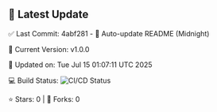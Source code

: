 ## 🚀 Latest Update

✅ Last Commit: 4abf281 - 🤖 Auto-update README (Midnight)

🌟 Current Version: v1.0.0

📅 Updated on: Tue Jul 15 01:07:11 UTC 2025

💻 Build Status: ![CI/CD Status](https://github.com/SaiAryan1784/wedding_frontend/actions/workflows/update-readme.yml/badge.svg)

⭐️ Stars: 0 | 🍴 Forks: 0
